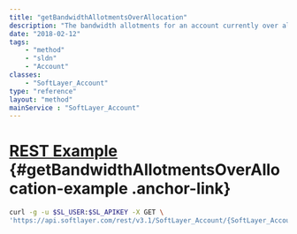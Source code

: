 ```yaml
---
title: "getBandwidthAllotmentsOverAllocation"
description: "The bandwidth allotments for an account currently over allocation."
date: "2018-02-12"
tags:
    - "method"
    - "sldn"
    - "Account"
classes:
    - "SoftLayer_Account"
type: "reference"
layout: "method"
mainService : "SoftLayer_Account"
---
```


# [REST Example](#getBandwidthAllotmentsOverAllocation-example) <a href="/article/rest/"><i class="fas fa-question"></i></a> {#getBandwidthAllotmentsOverAllocation-example .anchor-link} 
```bash
curl -g -u $SL_USER:$SL_APIKEY -X GET \
'https://api.softlayer.com/rest/v3.1/SoftLayer_Account/{SoftLayer_AccountID}/getBandwidthAllotmentsOverAllocation'
```
